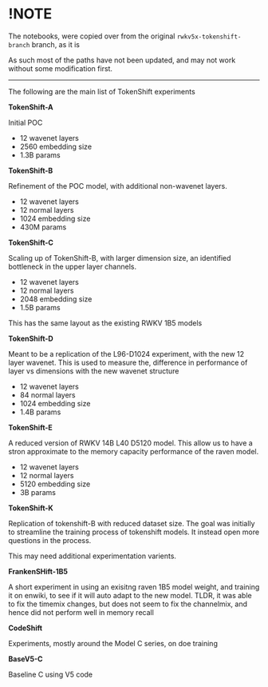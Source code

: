 # !NOTE

The notebooks, were copied over from the original `rwkv5x-tokenshift-branch` branch, as it is

As such most of the paths have not been updated, and may not work without some modification first.

---

The following are the main list of TokenShift experiments

**TokenShift-A**

Initial POC
- 12 wavenet layers
- 2560 embedding size
- 1.3B params

**TokenShift-B**

Refinement of the POC model, with additional non-wavenet layers.
- 12 wavenet layers
- 12 normal layers
- 1024 embedding size
- 430M params

**TokenShift-C**

Scaling up of TokenShift-B, with larger dimension size, an identified bottleneck in the upper layer channels.
- 12 wavenet layers
- 12 normal layers
- 2048 embedding size
- 1.5B params

This has the same layout as the existing RWKV 1B5 models

**TokenShift-D**

Meant to be a replication of the L96-D1024 experiment, with the new 12 layer wavenet. This is used to measure the, difference in performance of layer vs dimensions with the new wavenet structure

- 12 wavenet layers
- 84 normal layers
- 1024 embedding size
- 1.4B params

**TokenShift-E**

A reduced version of RWKV 14B L40 D5120 model. This allow us to have a stron approximate to the memory capacity performance of the raven model.

- 12 wavenet layers
- 12 normal layers
- 5120 embedding size
- 3B params

**TokenShift-K**

Replication of tokenshift-B with reduced dataset size. The goal was initially to streamline the training process of tokenshift models.
It instead open more questions in the process.

This may need additional experimentation varients.

**FrankenSHift-1B5**

A short experiment in using an exisitng raven 1B5 model weight, and training it on enwiki, to see if it will auto adapt to the new model.
TLDR, it was able to fix the timemix changes, but does not seem to fix the channelmix, and hence did not perform well in memory recall

**CodeShift**

Experiments, mostly around the Model C series, on doe training

**BaseV5-C**

Baseline C using V5 code